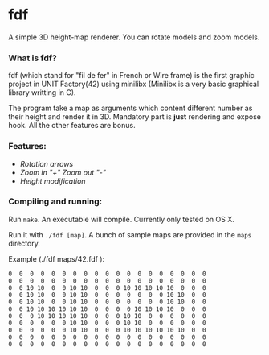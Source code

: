 # fdf
A simple 3D height-map renderer. You can rotate models and zoom models.

### What is fdf?
fdf (which stand for "fil de fer" in French or Wire frame) is the first graphic project in UNIT Factory(42) using minilibx (Minilibx is a very basic graphical library writting in C).

The program take a map as arguments which content different number as their height and render it in 3D.
Mandatory part is **just** rendering and expose hook. All the other features are bonus.

### Features:
 - *Rotation arrows*
 - *Zoom in "+"   Zoom out "-"*
 - *Height modification*

 ### Compiling and running:

 Run `make`. An executable will compile. Currently only tested on OS X.

 Run it with `./fdf [map]`. A bunch of sample maps are provided in the `maps`
 directory.

 Example (./fdf maps/42.fdf ):

    0  0  0  0  0  0  0  0  0  0  0  0  0  0  0  0  0  0  0
    0  0  0  0  0  0  0  0  0  0  0  0  0  0  0  0  0  0  0
    0  0 10 10  0  0 10 10  0  0  0 10 10 10 10 10  0  0  0
    0  0 10 10  0  0 10 10  0  0  0  0  0  0  0 10 10  0  0
    0  0 10 10  0  0 10 10  0  0  0  0  0  0  0 10 10  0  0
    0  0 10 10 10 10 10 10  0  0  0  0 10 10 10 10  0  0  0
    0  0  0 10 10 10 10 10  0  0  0 10 10  0  0  0  0  0  0
    0  0  0  0  0  0 10 10  0  0  0 10 10  0  0  0  0  0  0
    0  0  0  0  0  0 10 10  0  0  0 10 10 10 10 10 10  0  0
    0  0  0  0  0  0  0  0  0  0  0  0  0  0  0  0  0  0  0
    0  0  0  0  0  0  0  0  0  0  0  0  0  0  0  0  0  0  0
